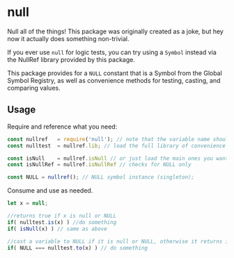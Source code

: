 # null
Null all of the things! This package was originally created as a joke, but hey now it actually does something non-trivial.

If you ever use `null` for logic tests, you can try using a `Symbol` instead via the NullRef library provided by this package.

This package provides for a `NULL` constant that is a Symbol from the Global Symbol Registry, as well as convenience methods for testing, casting, and comparing values.

## Usage

Require and reference what you need:

```javascript
const nullref   = require('null'); // note that the variable name should not be null, here we use nullref
const nulltest  = nullref.lib; // load the full library of convenience features

const isNull    = nullref.isNull // or just load the main ones you want (checks for null or NULL)
const isNullRef = nullref.isNullRef // checks for NULL only

const NULL = nullref(); // NULL symbol instance (singleton);
```

Consume and use as needed.

```javascript
let x = null;

//returns true if x is null or NULL
if( nulltest.is(x) ) //do something
if( isNull(x) ) // same as above

//cast a variable to NULL if it is null or NULL, otherwise it returns itself
if( NULL === nulltest.to(x) ) // do something

```

